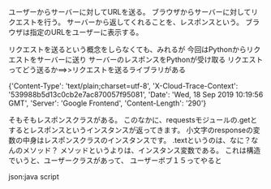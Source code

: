 ユーザーからサーバーに対してURLを送る。
ブラウザからサーバーに対してリクエストを行う。
サーバーから返してくれることを、レスポンスという。
ブラウザは指定のURLをユーザーに表示する。

リクエストを送るという概念をしらなくても、みれるが
今回はPythonからリクエストをサーバーに送り
サーバーのレスポンスをPythonが受け取る
リクエストってどう送るか==>>リクエストを送るライブラリがある

{'Content-Type': 'text/plain;charset=utf-8',
 'X-Cloud-Trace-Context': '539988b5d13c0cb2e7ac870057f95081',
 'Date': 'Wed, 18 Sep 2019 10:19:56 GMT',
 'Server': 'Google Frontend', 
 'Content-Length': '290'}

そもそもレスポンスクラスがある。
このなかに、requestsモジュールの.getとするとレスポンスというインスタンスが返ってきます。
小文字のresponseの変数の中身はレスポンスクラスのインスタンスです。
.textというのは、なに？なんのメソッド？
メソッドというよりは、インスタンス変数である。
これは構造でいうと、ユーザークラスがあって、
ユーザーボブ１５ってやると

json:java script 